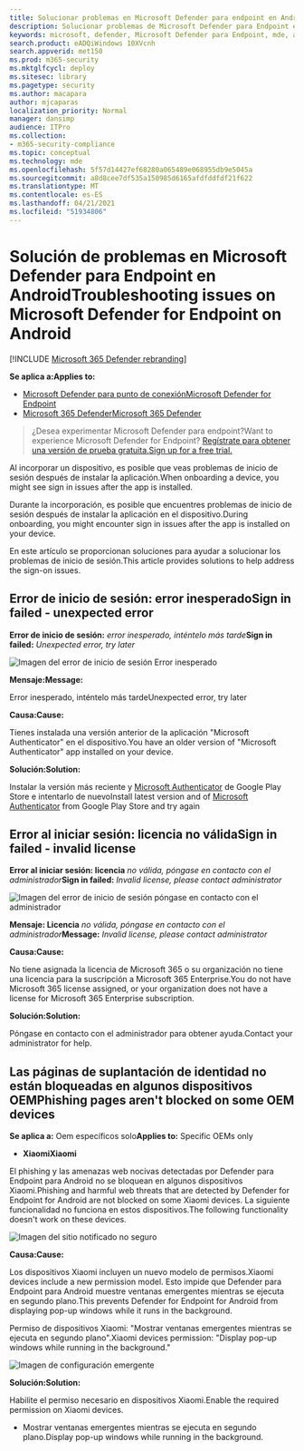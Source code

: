 ```yaml
---
title: Solucionar problemas en Microsoft Defender para endpoint en Android
description: Solucionar problemas de Microsoft Defender para Endpoint en Android
keywords: microsoft, defender, Microsoft Defender para Endpoint, mde, android, cloud, conectividad, comunicación
search.product: eADQiWindows 10XVcnh
search.appverid: met150
ms.prod: m365-security
ms.mktglfcycl: deploy
ms.sitesec: library
ms.pagetype: security
ms.author: macapara
author: mjcaparas
localization_priority: Normal
manager: dansimp
audience: ITPro
ms.collection:
- m365-security-compliance
ms.topic: conceptual
ms.technology: mde
ms.openlocfilehash: 5f57d14427ef68280a065489e068955db9e5045a
ms.sourcegitcommit: a8d8cee7df535a150985d6165afdfddfdf21f622
ms.translationtype: MT
ms.contentlocale: es-ES
ms.lasthandoff: 04/21/2021
ms.locfileid: "51934806"
---
```

# <a name="troubleshooting-issues-on-microsoft-defender-for-endpoint-on-android"></a><span data-ttu-id="ab581-104">Solución de problemas en Microsoft Defender para Endpoint en Android</span><span class="sxs-lookup"><span data-stu-id="ab581-104">Troubleshooting issues on Microsoft Defender for Endpoint on Android</span></span>

[!INCLUDE [Microsoft 365 Defender rebranding](../../includes/microsoft-defender.md)]

<span data-ttu-id="ab581-105">**Se aplica a:**</span><span class="sxs-lookup"><span data-stu-id="ab581-105">**Applies to:**</span></span>
- [<span data-ttu-id="ab581-106">Microsoft Defender para punto de conexión</span><span class="sxs-lookup"><span data-stu-id="ab581-106">Microsoft Defender for Endpoint</span></span>](https://go.microsoft.com/fwlink/p/?linkid=2154037)
- [<span data-ttu-id="ab581-107">Microsoft 365 Defender</span><span class="sxs-lookup"><span data-stu-id="ab581-107">Microsoft 365 Defender</span></span>](https://go.microsoft.com/fwlink/?linkid=2118804)

> <span data-ttu-id="ab581-108">¿Desea experimentar Microsoft Defender para endpoint?</span><span class="sxs-lookup"><span data-stu-id="ab581-108">Want to experience Microsoft Defender for Endpoint?</span></span> [<span data-ttu-id="ab581-109">Regístrate para obtener una versión de prueba gratuita.</span><span class="sxs-lookup"><span data-stu-id="ab581-109">Sign up for a free trial.</span></span>](https://www.microsoft.com/microsoft-365/windows/microsoft-defender-atp?ocid=docs-wdatp-exposedapis-abovefoldlink) 

<span data-ttu-id="ab581-110">Al incorporar un dispositivo, es posible que veas problemas de inicio de sesión después de instalar la aplicación.</span><span class="sxs-lookup"><span data-stu-id="ab581-110">When onboarding a device, you might see sign in issues after the app is installed.</span></span>

<span data-ttu-id="ab581-111">Durante la incorporación, es posible que encuentres problemas de inicio de sesión después de instalar la aplicación en el dispositivo.</span><span class="sxs-lookup"><span data-stu-id="ab581-111">During onboarding, you might encounter sign in issues after the app is installed on your device.</span></span>

<span data-ttu-id="ab581-112">En este artículo se proporcionan soluciones para ayudar a solucionar los problemas de inicio de sesión.</span><span class="sxs-lookup"><span data-stu-id="ab581-112">This article provides solutions to help address the sign-on issues.</span></span>  

## <a name="sign-in-failed---unexpected-error"></a><span data-ttu-id="ab581-113">Error de inicio de sesión: error inesperado</span><span class="sxs-lookup"><span data-stu-id="ab581-113">Sign in failed - unexpected error</span></span>
<span data-ttu-id="ab581-114">**Error de inicio de sesión:** *error inesperado, inténtelo más tarde*</span><span class="sxs-lookup"><span data-stu-id="ab581-114">**Sign in failed:** *Unexpected error, try later*</span></span>

![Imagen del error de inicio de sesión Error inesperado](images/f9c3bad127d636c1f150d79814f35d4c.png)

<span data-ttu-id="ab581-116">**Mensaje:**</span><span class="sxs-lookup"><span data-stu-id="ab581-116">**Message:**</span></span>

<span data-ttu-id="ab581-117">Error inesperado, inténtelo más tarde</span><span class="sxs-lookup"><span data-stu-id="ab581-117">Unexpected error, try later</span></span>

<span data-ttu-id="ab581-118">**Causa:**</span><span class="sxs-lookup"><span data-stu-id="ab581-118">**Cause:**</span></span>

<span data-ttu-id="ab581-119">Tienes instalada una versión anterior de la aplicación "Microsoft Authenticator" en el dispositivo.</span><span class="sxs-lookup"><span data-stu-id="ab581-119">You have an older version of "Microsoft Authenticator" app installed on your device.</span></span>

<span data-ttu-id="ab581-120">**Solución:**</span><span class="sxs-lookup"><span data-stu-id="ab581-120">**Solution:**</span></span>

<span data-ttu-id="ab581-121">Instalar la versión más reciente y [Microsoft Authenticator](https://play.google.com/store/apps/details?androidid=com.azure.authenticator) de Google Play Store e intentarlo de nuevo</span><span class="sxs-lookup"><span data-stu-id="ab581-121">Install latest version and of [Microsoft Authenticator](https://play.google.com/store/apps/details?androidid=com.azure.authenticator) from Google Play Store and try again</span></span>

## <a name="sign-in-failed---invalid-license"></a><span data-ttu-id="ab581-122">Error al iniciar sesión: licencia no válida</span><span class="sxs-lookup"><span data-stu-id="ab581-122">Sign in failed - invalid license</span></span>

<span data-ttu-id="ab581-123">**Error al iniciar sesión: licencia** *no válida, póngase en contacto con el administrador*</span><span class="sxs-lookup"><span data-stu-id="ab581-123">**Sign in failed:** *Invalid license, please contact administrator*</span></span>

![Imagen del error de inicio de sesión póngase en contacto con el administrador](images/920e433f440fa1d3d298e6a2a43d4811.png)

<span data-ttu-id="ab581-125">**Mensaje: Licencia** *no válida, póngase en contacto con el administrador*</span><span class="sxs-lookup"><span data-stu-id="ab581-125">**Message:** *Invalid license, please contact administrator*</span></span>

<span data-ttu-id="ab581-126">**Causa:**</span><span class="sxs-lookup"><span data-stu-id="ab581-126">**Cause:**</span></span>

<span data-ttu-id="ab581-127">No tiene asignada la licencia de Microsoft 365 o su organización no tiene una licencia para la suscripción a Microsoft 365 Enterprise.</span><span class="sxs-lookup"><span data-stu-id="ab581-127">You do not have Microsoft 365 license assigned, or your organization does not have a license for Microsoft 365 Enterprise subscription.</span></span>

<span data-ttu-id="ab581-128">**Solución:**</span><span class="sxs-lookup"><span data-stu-id="ab581-128">**Solution:**</span></span>

<span data-ttu-id="ab581-129">Póngase en contacto con el administrador para obtener ayuda.</span><span class="sxs-lookup"><span data-stu-id="ab581-129">Contact your administrator for help.</span></span>

## <a name="phishing-pages-arent-blocked-on-some-oem-devices"></a><span data-ttu-id="ab581-130">Las páginas de suplantación de identidad no están bloqueadas en algunos dispositivos OEM</span><span class="sxs-lookup"><span data-stu-id="ab581-130">Phishing pages aren't blocked on some OEM devices</span></span>

<span data-ttu-id="ab581-131">**Se aplica a:** Oem específicos solo</span><span class="sxs-lookup"><span data-stu-id="ab581-131">**Applies to:** Specific OEMs only</span></span>

-   <span data-ttu-id="ab581-132">**Xiaomi**</span><span class="sxs-lookup"><span data-stu-id="ab581-132">**Xiaomi**</span></span>

<span data-ttu-id="ab581-133">El phishing y las amenazas web nocivas detectadas por Defender para Endpoint para Android no se bloquean en algunos dispositivos Xiaomi.</span><span class="sxs-lookup"><span data-stu-id="ab581-133">Phishing and harmful web threats that are detected by Defender for Endpoint for Android are not blocked on some Xiaomi devices.</span></span> <span data-ttu-id="ab581-134">La siguiente funcionalidad no funciona en estos dispositivos.</span><span class="sxs-lookup"><span data-stu-id="ab581-134">The following functionality doesn't work on these devices.</span></span>

![Imagen del sitio notificado no seguro](images/0c04975c74746a5cdb085e1d9386e713.png)


<span data-ttu-id="ab581-136">**Causa:**</span><span class="sxs-lookup"><span data-stu-id="ab581-136">**Cause:**</span></span>

<span data-ttu-id="ab581-137">Los dispositivos Xiaomi incluyen un nuevo modelo de permisos.</span><span class="sxs-lookup"><span data-stu-id="ab581-137">Xiaomi devices include a new permission model.</span></span> <span data-ttu-id="ab581-138">Esto impide que Defender para Endpoint para Android muestre ventanas emergentes mientras se ejecuta en segundo plano.</span><span class="sxs-lookup"><span data-stu-id="ab581-138">This prevents Defender for Endpoint for Android from displaying pop-up windows while it runs in the background.</span></span>

<span data-ttu-id="ab581-139">Permiso de dispositivos Xiaomi: "Mostrar ventanas emergentes mientras se ejecuta en segundo plano".</span><span class="sxs-lookup"><span data-stu-id="ab581-139">Xiaomi devices permission: "Display pop-up windows while running in the background."</span></span>

![Imagen de configuración emergente](images/6e48e7b29daf50afddcc6c8c7d59fd64.png)

<span data-ttu-id="ab581-141">**Solución:**</span><span class="sxs-lookup"><span data-stu-id="ab581-141">**Solution:**</span></span>

<span data-ttu-id="ab581-142">Habilite el permiso necesario en dispositivos Xiaomi.</span><span class="sxs-lookup"><span data-stu-id="ab581-142">Enable the required permission on Xiaomi devices.</span></span>

- <span data-ttu-id="ab581-143">Mostrar ventanas emergentes mientras se ejecuta en segundo plano.</span><span class="sxs-lookup"><span data-stu-id="ab581-143">Display pop-up windows while running in the background.</span></span>
